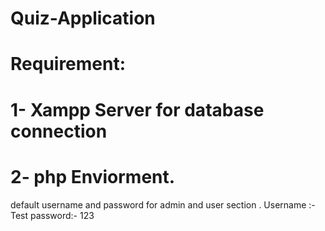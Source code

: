 # Quiz-Application
# Requirement: 
# 1- Xampp Server for database connection
# 2- php Enviorment.


default username and password for admin and user section .
Username :- Test
password:-   123

